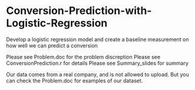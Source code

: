 # Conversion-Prediction-with-Logistic-Regression
Develop a logistic regression model and create a baseline measurement on how well we can predict a conversion

Please see Problem.doc for the problem discreption
Please see ConversionPrediction.r for details
Please see Summary_slides for summary

Our data comes from a real company, and is not allowed to upload. But you can check the Problem.doc for examples of our dataset.
